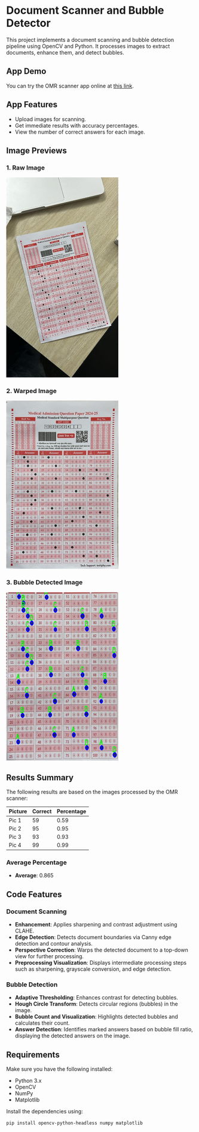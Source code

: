 # Document Scanner and Bubble Detector

This project implements a document scanning and bubble detection pipeline using OpenCV and Python. It processes images to extract documents, enhance them, and detect bubbles.

## App Demo

You can try the OMR scanner app online at [this link](https://omr-scanner-saman.streamlit.app/).

## App Features
- Upload images for scanning.
- Get immediate results with accuracy percentages.
- View the number of correct answers for each image.

## Image Previews

### 1. Raw Image
<img src="image4.jpg" alt="Raw Image" width="300"/>

### 2. Warped Image
<img src="transformed_document.jpg" alt="Warped Image" width="300"/>

### 3. Bubble Detected Image
<img src="final_image_with_bubbles.jpg" alt="Bubble Detected Image" width="300"/>

## Results Summary

The following results are based on the images processed by the OMR scanner:

| Picture | Correct | Percentage |
|---------|---------|------------|
| Pic 1   | 59      | 0.59       |
| Pic 2   | 95      | 0.95       |
| Pic 3   | 93      | 0.93       |
| Pic 4   | 99      | 0.99       |

### Average Percentage
- **Average**: 0.865

## Code Features

### Document Scanning
- **Enhancement**: Applies sharpening and contrast adjustment using CLAHE.
- **Edge Detection**: Detects document boundaries via Canny edge detection and contour analysis.
- **Perspective Correction**: Warps the detected document to a top-down view for further processing.
- **Preprocessing Visualization**: Displays intermediate processing steps such as sharpening, grayscale conversion, and edge detection.

### Bubble Detection
- **Adaptive Thresholding**: Enhances contrast for detecting bubbles.
- **Hough Circle Transform**: Detects circular regions (bubbles) in the image.
- **Bubble Count and Visualization**: Highlights detected bubbles and calculates their count.
- **Answer Detection**: Identifies marked answers based on bubble fill ratio, displaying the detected answers on the image.

## Requirements

Make sure you have the following installed:

- Python 3.x
- OpenCV
- NumPy
- Matplotlib

Install the dependencies using:

```bash
pip install opencv-python-headless numpy matplotlib
